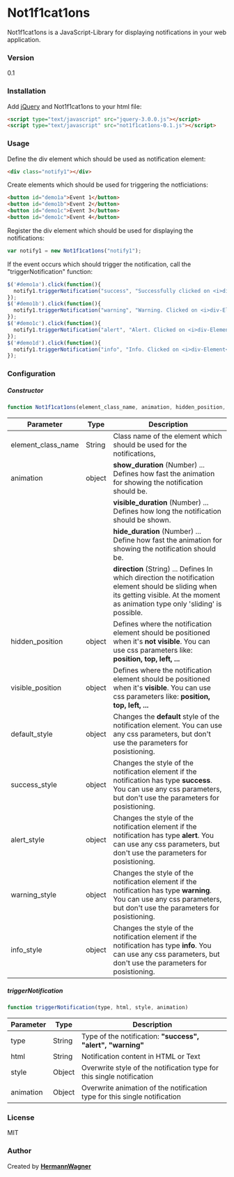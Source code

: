 # Not1f1cat1ons

Not1f1cat1ons is a JavaScript-Library for displaying notifications in your web application.

### Version
0.1

### Installation
Add [jQuery] and Not1f1cat1ons to your html file:
```html
<script type="text/javascript" src="jquery-3.0.0.js"></script>
<script type="text/javascript" src="not1f1cat1ons-0.1.js"></script>
```

### Usage
Define the div element which should be used as notification element:
```html
<div class="notify1"></div>
```

Create elements which should be used for triggering the notficiations:
```html
<button id="demo1a">Event 1</button>
<button id="demo1b">Event 2</button>
<button id="demo1c">Event 3</button>
<button id="demo1c">Event 4</button>
```

Register the div element which should be used for displaying the notifications:
```javascript
var notify1 = new Not1f1cat1ons("notify1");
```

If the event occurs which should trigger the notification, call the "triggerNotification" function:
```javascript
$('#demo1a').click(function(){
  notify1.triggerNotification("success", "Successfully clicked on <i>div-Element</i>");
});
$('#demo1b').click(function(){
  notify1.triggerNotification("warning", "Warning. Clicked on <i>div-Element</i>");
});
$('#demo1c').click(function(){
  notify1.triggerNotification("alert", "Alert. Clicked on <i>div-Element</i>");
});
$('#demo1d').click(function(){
  notify1.triggerNotification("info", "Info. Clicked on <i>div-Element</i>");
});
```

### Configuration
##### Constructor

```javascript
function Not1f1cat1ons(element_class_name, animation, hidden_position, visible_position, default_style, success_style, alert_style, warning_style)
```
| Parameter          | Type          | Description  |
| ------------------ |---------------| -------------|
| element_class_name | String        | Class name of the element which should be used for the notifications, |
| animation          | object        | **show_duration** (Number) ... Defines how fast the animation for showing the notification should be. |
|                    |               | **visible_duration** (Number) ... Defines how long the notification should be shown. |
|                    |               | **hide_duration** (Number) ... Define how fast the animation for showing the notification should be. |
|                    |               | **direction** (String) ... Defines In which direction the notification element should be sliding when its getting visible. At the moment as animation type only 'sliding' is possible. |
| hidden_position    | object        | Defines where the notification element should be positioned when it's **not visible**. You can use css parameters like: **position, top, left, ...** |
| visible_position   | object        | Defines where the notification element should be positioned when it's **visible**. You can use css parameters like: **position, top, left, ...** |
| default_style      | object        | Changes the **default** style of the notification element. You can use any css parameters, but don't use the parameters for posistioning. |
| success_style      | object        | Changes the style of the notification element if the notification has type **success**. You can use any css parameters, but don't use the parameters for posistioning. |
| alert_style        | object        | Changes the style of the notification element if the notification has type **alert**. You can use any css parameters, but don't use the parameters for posistioning. |
| warning_style      | object        | Changes the style of the notification element if the notification has type **warning**. You can use any css parameters, but don't use the parameters for posistioning. |
| info_style      | object        | Changes the style of the notification element if the notification has type **info**. You can use any css parameters, but don't use the parameters for posistioning. |

##### triggerNotification

```javascript
function triggerNotification(type, html, style, animation)
```
| Parameter          | Type          | Description  |
| ------------------ |---------------| -------------|
| type               | String        | Type of the notification: **"success", "alert", "warning"**|
| html               | String        | Notification content in HTML or Text |
| style              | Object        | Overwrite style of the notification type for this single notification |
| animation          | Object        | Overwrite animation of the notification type for this single notification |

### License
MIT

### Author
Created by **[HermannWagner]**


[//]: # (These are reference links used in the body of this note and get stripped out when the markdown processor does its job. There is no need to format nicely because it shouldn't be seen. Thanks SO - http://stackoverflow.com/questions/4823468/store-comments-in-markdown-syntax)

[//]: # (Markdown Cheatsheet: https://github.com/adam-p/markdown-here/wiki/Markdown-Cheatsheet)

   [jQuery]: <https://jquery.com/>
   [HermannWagner]: <mailto: hermann.wagner@rentog.com>
